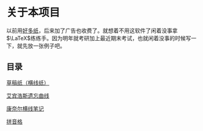 # 关于本项目

以前用[好多纸](https://www.coolapk.com/apk/com.sug3rs.manypaper)，后来加了广告也收费了。就想着不用这软件了闲着没事拿$\LaTeX$练练手。因为明年就考研加上最近期末考试，也就闲着没事的时候写一下，就先放一张例子吧。

## 目录
[草稿纸（横线纸）](./manuscript/manuscript.pdf)

[艾宾浩斯遗忘曲线](./Ebbinghaus/Ebbinghaus.pdf)

[康奈尔横线笔记](./Cornell/Cornell_line.pdf)

[拼音格](./Pinyin/pinyin.pdf)